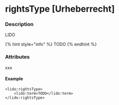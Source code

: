 # rightsType \[Urheberrecht\]

### Description

LIDO

{% hint style="info" %}
TODO
{% endhint %}

### Attributes

xxx

#### Example

```text
<lido:rightsType>
    <lido:term>TODO</lido:term>
</lido:rightsType>
```

